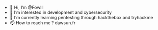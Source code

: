 - 👋 Hi, I’m @Fowlll
- 👀 I’m interested in development and cybersecurity
- 🌱 I’m currently learning pentesting through hackthebox and tryhackme
- 📫 How to reach me ? dawsun.fr
